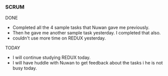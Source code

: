 ### SCRUM
DONE
- Completed all the 4 sample tasks that Nuwan gave me previously. 
- Then he gave me another sample task yesterday. I completed that also. 
- couldn't use more time on REDUX yesterday. 

TODAY
- I will continue studying REDUX today.
- I will have huddle with Nuwan to get feedback about the tasks i he is not busy today.  